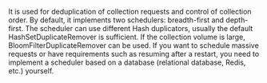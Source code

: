 It is used for deduplication of collection requests and control of collection order. By default, it implements two schedulers: breadth-first and depth-first. The scheduler can use different Hash duplicators, usually the default HashSetDuplicateRemover is sufficient. If the collection volume is large, BloomFilterDuplicateRemover can be used. If you want to schedule massive requests or have requirements such as resuming after a restart, you need to implement a scheduler based on a database (relational database, Redis, etc.) yourself.

